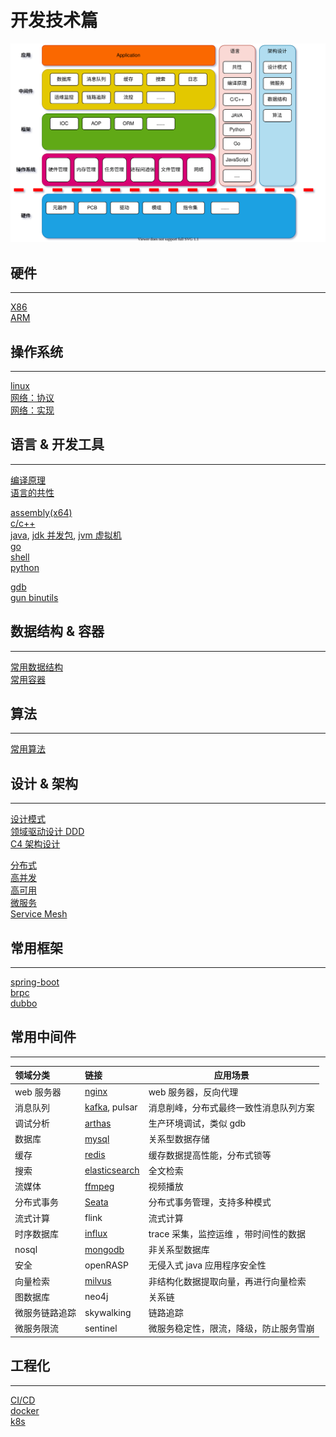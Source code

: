 # 开发技术篇

![program](program.drawio.svg)

## 硬件

---

[X86](hardware/x86.md)  
[ARM](hardware/arm.md)

## 操作系统

---

[linux](os/linux.md)  
[网络：协议](os/network/protocol.md)  
[网络：实现](os/network/implement.md)

<!-- [RT-Thread](os/rtthread.md) -->

## 语言 & 开发工具

---

[编译原理](language/c++/compile.md)  
[语言的共性](language/lang.md)

[assembly(x64)](language/asm/asm.md)  
[c/c++](language/c++/cpp.md)  
[java](language/java/java.md), [jdk 并发包](language/java/juc.md), [jvm 虚拟机](language/java/jvm.md)  
[go](language/go/golang.md)  
[shell](language/shell/shell.md)  
[python](language/python/python.md)

<!-- [javascript](language/javascript.md) -->

[gdb](devtool/gdb.md)  
[gun binutils](devtool/binutils.md)

## 数据结构 & 容器

---

[常用数据结构](datastructure/data_structure.md)  
[常用容器](datastructure/container.md)

## 算法

---

[常用算法](algorithm/algorithm.md)

## 设计 & 架构

---

[设计模式](architecture/designmod.md)  
[领域驱动设计 DDD](architecture/ddd.md)  
[C4 架构设计](architecture/c4_model.md)

[分布式](architecture/distribute.md)  
[高并发](architecture/high_concurency.md)  
[高可用](architecture/high_available.md)  
[微服务](architecture/microservice.md)  
[Service Mesh](architecture/service_mesh.md)

## 常用框架

---

[spring-boot](framework/springboot.md)  
[brpc](framework/brpc.md)  
[dubbo](framework/dubbo.md)

## 常用中间件

---

| 领域分类       | 链接                                         | 应用场景                               |
| :------------- | :------------------------------------------- | -------------------------------------- |
| web 服务器     | [nginx](middleware/nginx.md)                 | web 服务器，反向代理                   |
| 消息队列       | [kafka](middleware/kafka.md), pulsar         | 消息削峰，分布式最终一致性消息队列方案 |
| 调试分析       | [arthas](middleware/arthas.md)               | 生产环境调试，类似 gdb                 |
| 数据库         | [mysql](middleware/mysql.md)                 | 关系型数据存储                         |
| 缓存           | [redis](middleware/redis.md)                 | 缓存数据提高性能，分布式锁等           |
| 搜索           | [elasticsearch](middleware/elasticsearch.md) | 全文检索                               |
| 流媒体         | [ffmpeg](middleware/ffmpeg.md)               | 视频播放                               |
| 分布式事务     | [Seata](middleware/seata.md)                 | 分布式事务管理，支持多种模式           |
| 流式计算       | flink                                        | 流式计算                               |
| 时序数据库     | [influx](middleware/influx.md)               | trace 采集，监控运维 ，带时间性的数据  |
| nosql          | [mongodb](middleware/mongo.md)               | 非关系型数据库                         |
| 安全           | openRASP                                     | 无侵入式 java 应用程序安全性           |
| 向量检索       | [milvus](middleware/milvus.md)               | 非结构化数据提取向量，再进行向量检索   |
| 图数据库       | neo4j                                        | 关系链                                 |
| 微服务链路追踪 | skywalking                                   | 链路追踪                               |
| 微服务限流     | sentinel                                     | 微服务稳定性，限流，降级，防止服务雪崩 |

## 工程化

---

[CI/CD](engineering/cicd.md)  
[docker](middleware/docker.md)  
[k8s](middleware/k8s.md)
